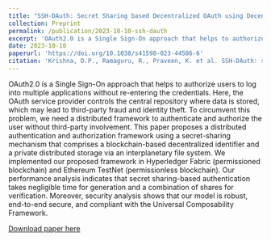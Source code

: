 ```yaml
---
title: "SSH-DAuth: Secret Sharing based Decentralized OAuth using Decentralized Identifier"
collection: Preprint
permalink: /publication/2023-10-10-ssh-dauth
excerpt: 'OAuth2.0 is a Single Sign-On approach that helps to authorize users to log into multiple applications without re-entering the credentials. Here, the OAuth service provider controls the central repository where data is stored, which may lead to third-party fraud and identity theft. To circumvent this problem, we need a distributed framework to authenticate and authorize the user without third-party involvement.'
date: 2023-10-10
paperurl: 'https://doi.org/10.1038/s41598-023-44586-6'
citation: 'Krishna, D.P., Ramaguru, R., Praveen, K. et al. SSH-DAuth: secret sharing based decentralized OAuth using decentralized identifier. Sci Rep 13, 18335 (2023). https://doi.org/10.1038/s41598-023-44586-6'
---
```


OAuth2.0 is a Single Sign-On approach that helps to authorize users to log into multiple applications without re-entering the credentials. Here, the OAuth service provider controls the central repository where data is stored, which may lead to third-party fraud and identity theft. To circumvent this problem, we need a distributed framework to authenticate and authorize the user without third-party involvement. This paper proposes a distributed authentication and authorization framework using a secret-sharing mechanism that comprises a blockchain-based decentralized identifier and a private distributed storage via an interplanetary file system. We implemented our proposed framework in Hyperledger Fabric (permissioned blockchain) and Ethereum TestNet (permissionless blockchain). Our performance analysis indicates that secret sharing-based authentication takes negligible time for generation and a combination of shares for verification. Moreover, security analysis shows that our model is robust, end-to-end secure, and compliant with the Universal Composability Framework.

[Download paper here](https://doi.org/10.1038/s41598-023-44586-6)

